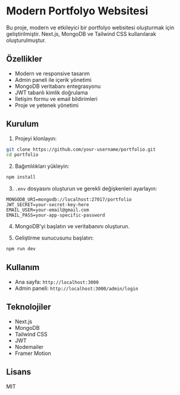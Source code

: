 # Modern Portfolyo Websitesi

Bu proje, modern ve etkileyici bir portfolyo websitesi oluşturmak için geliştirilmiştir. Next.js, MongoDB ve Tailwind CSS kullanılarak oluşturulmuştur.

## Özellikler

- Modern ve responsive tasarım
- Admin paneli ile içerik yönetimi
- MongoDB veritabanı entegrasyonu
- JWT tabanlı kimlik doğrulama
- İletişim formu ve email bildirimleri
- Proje ve yetenek yönetimi

## Kurulum

1. Projeyi klonlayın:

```bash
git clone https://github.com/your-username/portfolio.git
cd portfolio
```

2. Bağımlılıkları yükleyin:

```bash
npm install
```

3. `.env` dosyasını oluşturun ve gerekli değişkenleri ayarlayın:

```
MONGODB_URI=mongodb://localhost:27017/portfolio
JWT_SECRET=your-secret-key-here
EMAIL_USER=your-email@gmail.com
EMAIL_PASS=your-app-specific-password
```

4. MongoDB'yi başlatın ve veritabanını oluşturun.

5. Geliştirme sunucusunu başlatın:

```bash
npm run dev
```

## Kullanım

- Ana sayfa: `http://localhost:3000`
- Admin paneli: `http://localhost:3000/admin/login`

## Teknolojiler

- Next.js
- MongoDB
- Tailwind CSS
- JWT
- Nodemailer
- Framer Motion

## Lisans

MIT
